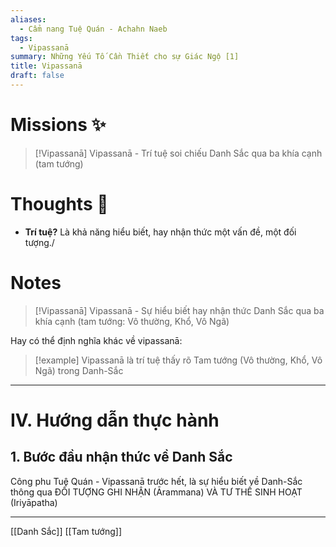 ```yaml
---
aliases:
  - Cẩm nang Tuệ Quán - Achahn Naeb
tags:
  - Vipassanā
summary: Những Yếu Tố Cần Thiết cho sự Giác Ngộ [1]
title: Vipassanā
draft: false
---
```

# Missions ✨

> [!Vipassanā]
> Vipassanā - Trí tuệ soi chiếu Danh Sắc qua ba khía cạnh (tam tướng)
# Thoughts 💬

- **Trí tuệ?**
Là khả năng hiểu biết, hay nhận thức một vấn đề, một đối tượng./

# Notes

> [!Vipassanā]
> Vipassanā - Sự hiểu biết hay nhận thức Danh Sắc qua ba khía cạnh (tam tướng: Vô thường, Khổ, Vô Ngã)

Hay có thể định nghĩa khác về vipassanā:
> [!example]
> Vipassanā là trí tuệ thấy rõ Tam tướng (Vô thường, Khổ, Vô Ngã) trong Danh-Sắc

---
# IV. Hướng dẫn thực hành
## 1. Bước đầu nhận thức về Danh Sắc
Công phu Tuệ Quán - Vipassanā trước hết, là sự  hiểu biết về Danh-Sắc thông qua ĐỐI TƯỢNG GHI NHẬN (Ārammana) VÀ TƯ THẾ SINH HOẠT (Iriyāpatha)





---
[[Danh Sắc]]
[[Tam tướng]]

